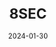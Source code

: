 ---  
layout: startup_page  
title: "8SEC"  
id: "8sec.games"  
permalink: "/8sec8sec.games01302024/"  
website: "https://www.8sec.games/"  
funding_round: "Strategic Investment"  
funding_amount: "€1.5M"  
investors: "Kwalee"  
about: "8SEC is a French mobile game studio that has published over 90 mobile games, achieving over 50 million downloads. They are known for their Hybrid Casual game style, offering easy-to-play games designed for long-term engagement through ads and in-app purchases. The studio operates independently from offices in Paris and Lyon."  
markets: "Mobile Games, Computer Games"  
hq: "Lyon, Rhône, France"  
founded_year: "2015"  
linkedin: "https://www.linkedin.com/company/8sec"  
twitter: "https://twitter.com/8sec_games"  
instagram: ""  
facebook: ""  
crunchbase: "https://www.crunchbase.com/organization/8sec"  
pitchbook: "https://pitchbook.com/profiles/company/65646-73"  

date_display: "30-Jan-2024"  
date: "2024-01-30"

# SEO Optimization  
meta_title: "8SEC - Strategic Investment Funding (€1.5M)"  
meta_description: "8SEC, 8SEC is a French mobile game studio that has published over 90 mobile games, achieving over 50 million downloads. They are known for their Hybrid Casu..."  
meta_keywords: "8SEC, Mobile Games, Computer Games, Strategic Investment funding"  
canonical_url: "https://startup.projectstartups.com/8sec8sec.games01302024/"  
---